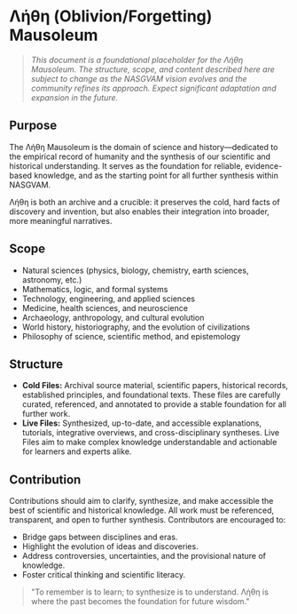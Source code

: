 # Λήθη (Oblivion/Forgetting) Mausoleum

> *This document is a foundational placeholder for the Λήθη Mausoleum. The structure, scope, and content described here are subject to change as the NASGVAM vision evolves and the community refines its approach. Expect significant adaptation and expansion in the future.*

## Purpose

The Λήθη Mausoleum is the domain of science and history—dedicated to the empirical record of humanity and the synthesis of our scientific and historical understanding. It serves as the foundation for reliable, evidence-based knowledge, and as the starting point for all further synthesis within NASGVAM.

Λήθη is both an archive and a crucible: it preserves the cold, hard facts of discovery and invention, but also enables their integration into broader, more meaningful narratives.

## Scope

- Natural sciences (physics, biology, chemistry, earth sciences, astronomy, etc.)
- Mathematics, logic, and formal systems
- Technology, engineering, and applied sciences
- Medicine, health sciences, and neuroscience
- Archaeology, anthropology, and cultural evolution
- World history, historiography, and the evolution of civilizations
- Philosophy of science, scientific method, and epistemology

## Structure

- **Cold Files:** Archival source material, scientific papers, historical records, established principles, and foundational texts. These files are carefully curated, referenced, and annotated to provide a stable foundation for all further work.
- **Live Files:** Synthesized, up-to-date, and accessible explanations, tutorials, integrative overviews, and cross-disciplinary syntheses. Live Files aim to make complex knowledge understandable and actionable for learners and experts alike.

## Contribution

Contributions should aim to clarify, synthesize, and make accessible the best of scientific and historical knowledge. All work must be referenced, transparent, and open to further synthesis. Contributors are encouraged to:

- Bridge gaps between disciplines and eras.
- Highlight the evolution of ideas and discoveries.
- Address controversies, uncertainties, and the provisional nature of knowledge.
- Foster critical thinking and scientific literacy.

> "To remember is to learn; to synthesize is to understand. Λήθη is where the past becomes the foundation for future wisdom."
